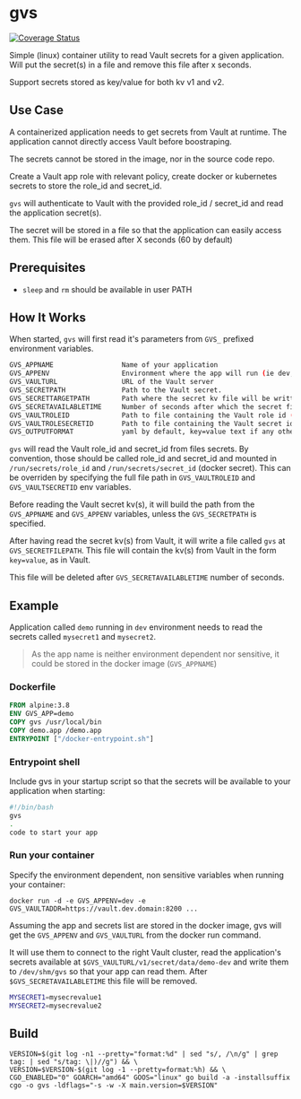 # gvs

[![Coverage Status](https://coveralls.io/repos/github/mch1307/gvs/badge.svg?branch=dev)](https://coveralls.io/github/mch1307/gvs?branch=dev)

Simple (linux) container utility to read Vault secrets for a given application. Will put the secret(s) in a file and remove this file after x seconds.

Support secrets stored as key/value for both kv v1 and v2.

## Use Case

A containerized application needs to get secrets from Vault at runtime. The application cannot directly access Vault before boostraping.

The secrets cannot be stored in the image, nor in the source code repo.

Create a Vault app role with relevant policy, create docker or kubernetes secrets to store the role_id and secret_id.

`gvs` will authenticate to Vault with the provided role_id / secret_id and read the application secret(s).

The secret will be stored in a file so that the application can easily access them. This file will be erased after X seconds (60 by default)

## Prerequisites

* `sleep` and `rm` should be available in user PATH

## How It Works

When started, `gvs` will first read it's parameters from `GVS_` prefixed environment variables.

```bash
GVS_APPNAME                 Name of your application
GVS_APPENV                  Environment where the app will run (ie dev, test,..)
GVS_VAULTURL                URL of the Vault server
GVS_SECRETPATH              Path to the Vault secret.
GVS_SECRETTARGETPATH        Path where the secret kv file will be written  (default /dev/shm/gvs)
GVS_SECRETAVAILABLETIME     Number of seconds after which the secret file will be destroyed
GVS_VAULTROLEID             Path to file containing the Vault role id (default run/secrets/role_id)
GVS_VAULTROLESECRETID       Path to file containing the Vault secret id (default /run/secrets/secret_id)
GVS_OUTPUTFORMAT            yaml by default, key=value text if any other value supplied
```

`gvs` will read the Vault role_id and secret_id from files secrets. By convention, those should be called role_id and secret_id and mounted in `/run/secrets/role_id` and `/run/secrets/secret_id` (docker secret). This can be overriden by specifying the full file path in `GVS_VAULTROLEID` and `GVS_VAULTSECRETID` env variables.

Before reading the Vault secret kv(s), it will build the path from the `GVS_APPNAME` and `GVS_APPENV` variables, unless the `GVS_SECRETPATH` is specified.

After having read the secret kv(s) from Vault, it will write a file called `gvs` at `GVS_SECRETFILEPATH`. This file will contain the kv(s) from Vault in the form `key=value`, as in Vault.

This file will be deleted after `GVS_SECRETAVAILABLETIME` number of seconds.

## Example

Application called `demo` running in `dev` environment needs to read the secrets called `mysecret1` and `mysecret2`.

> As the app name is neither environment dependent nor sensitive, it could be stored in the docker image (`GVS_APPNAME`)

### Dockerfile

```Dockerfile
FROM alpine:3.8
ENV GVS_APP=demo
COPY gvs /usr/local/bin
COPY demo.app /demo.app
ENTRYPOINT ["/docker-entrypoint.sh"]
```

### Entrypoint shell

Include gvs in your startup script so that the secrets will be available to your application when starting:

```bash
#!/bin/bash
gvs
.
code to start your app
```

### Run your container

Specify the environment dependent, non sensitive variables when running your container:

`docker run -d -e GVS_APPENV=dev -e GVS_VAULTADDR=https://vault.dev.domain:8200 ...`

Assuming the app and secrets list are stored in the docker image, gvs will get the `GVS_APPENV` and `GVS_VAULTURL` from the docker run command.

It will use them to connect to the right Vault cluster, read the application's secrets available at `$GVS_VAULTURL/v1/secret/data/demo-dev` and write them to `/dev/shm/gvs` so that your app can read them. After `$GVS_SECRETAVAILABLETIME` this file will be removed.

```bash
MYSECRET1=mysecrevalue1
MYSECRET2=mysecrevalue2
```

## Build

```shell
VERSION=$(git log -n1 --pretty="format:%d" | sed "s/, /\n/g" | grep tag: | sed "s/tag: \|)//g") && \
VERSION=$VERSION-$(git log -1 --pretty=format:%h) && \
CGO_ENABLED="0" GOARCH="amd64" GOOS="linux" go build -a -installsuffix cgo -o gvs -ldflags="-s -w -X main.version=$VERSION"
```
